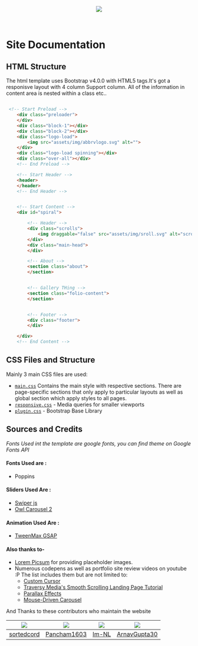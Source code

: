<br>
<h3 align="center"><img src="https://github.com/sortedcord/codetech/blob/master/docs/assets/img/web.png" align="center"></h1>
<br>

# Site Documentation

## HTML Structure

The html template uses Bootstrap v4.0.0 with HTML5 tags.It's got a responisve layout with 4 column Support column. All of the information in content area is nested within a class etc..

```html

 <!-- Start Preload -->
    <div class="preloader">
    </div>
    <div class="block-1"></div>
    <div class="block-2"></div>
    <div class="logo-load">
        <img src="assets/img/abbrvlogo.svg" alt="">
    </div>
    <div class="logo-load spinning"></div>
    <div class="over-all"></div>
    <!-- End Preload -->

    <!-- Start Header -->
    <header>
    </header>
    <!-- End Header -->


    <!-- Start Content -->
    <div id="spiral">

        <!-- Header -->
        <div class="scrolls">
            <img draggable="false" src="assets/img/sroll.svg" alt="scroll">
        </div>
        <div class="main-head">
        </div>

        <!-- About -->
        <section class="about">
        </section>


        <!-- Gallery THing -->
        <section class="folio-content">
        </section>


        <!-- Footer -->
        <div class="footer">
        </div>

    </div>
    <!-- End Content -->
```

## CSS Files and Structure

Mainly 3 main CSS files are used:
- [`main.css`](docs/assets/css/main.css) Contains the main style with respective sections. There are page-specific sections that only apply to particular layouts as well as global section which apply styles to all pages.
- [`responsive.css`](docs/assets/css/responsive.css) - Media queries for smaller viewports
- [`plugin.css`](docs/assets/css/plugin.css) - Bootstrap Base Library

## Sources and Credits

<i>Fonts Used int the template are google fonts, you can find theme on Google Fonts API</i>

#### Fonts Used are :

- Poppins


#### Sliders Used Are :

- [Swiper js](https://idangero.us/swiper/)
- [Owl Carousel 2](https://owlcarousel2.github.io/OwlCarousel2/docs/started-welcome.html)


#### Animation Used Are :

- [TweenMax GSAP](https://greensock.com/tweenmax)

#### Also thanks to-

- [Lorem Picsum](https://picsum.photos/) for providing placeholder images.
- Numerous codepens as well as portfolio site review videos on youtube :P The list includes them but are not limited to:
    - [Custom Cursor](https://codepen.io/hannes-v/pen/JjyvmjJ)
    - [Traversy Media's Smooth Scrolling Landing Page Tutorial](https://www.youtube.com/watch?v=y9nlfqT4s9s)
    - [Parallax Effects](https://www.youtube.com/watch?v=JttTcnidSdQ)
    - [Mouse-Driven Carousel](https://codepen.io/tjezidzic/pen/BMBVbE)

And Thanks to these contributors who maintain the website

| ![](https://github.com/sortedcord.png?size=50)   |  ![](https://github.com/Pancham1603.png?size=50) | ![](https://github.com/Im-nl.png?size=50) | ![](https://github.com/ArnavGupta30.png?size=50) |
|:-------------------------------------------:| :-------------------------------------------:|:-------------------------------------------:|:-------------------------------------------:|
| [sortedcord](https://www.github.com/sortedcord)     | [Pancham1603](https://www.github.com/pancham1603)     |[Im-NL](https://www.github.com/im-nl)     |[ArnavGupta30](https://www.github.com/ArnavGupta30)     |

